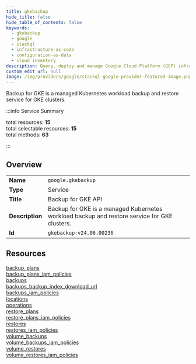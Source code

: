 ```yaml
---
title: gkebackup
hide_title: false
hide_table_of_contents: false
keywords:
  - gkebackup
  - google
  - stackql
  - infrastructure-as-code
  - configuration-as-data
  - cloud inventory
description: Query, deploy and manage Google Cloud Platform (GCP) infrastructure and resources using SQL
custom_edit_url: null
image: /img/providers/google/stackql-google-provider-featured-image.png
---
```


Backup for GKE is a managed Kubernetes workload backup and restore service for GKE clusters.  
    
:::info Service Summary

<div class="row">
<div class="providerDocColumn">
<span>total resources:&nbsp;<b>15</b></span><br />
<span>total selectable resources:&nbsp;<b>15</b></span><br />
<span>total methods:&nbsp;<b>63</b></span><br />
</div>
</div>

:::

## Overview
<table><tbody>
<tr><td><b>Name</b></td><td><code>google.gkebackup</code></td></tr>
<tr><td><b>Type</b></td><td>Service</td></tr>
<tr><td><b>Title</b></td><td>Backup for GKE API</td></tr>
<tr><td><b>Description</b></td><td>Backup for GKE is a managed Kubernetes workload backup and restore service for GKE clusters.</td></tr>
<tr><td><b>Id</b></td><td><code>gkebackup:v24.06.00236</code></td></tr>
</tbody></table>

## Resources
<div class="row">
<div class="providerDocColumn">
<a href="/providers/google/gkebackup/backup_plans/">backup_plans</a><br />
<a href="/providers/google/gkebackup/backup_plans_iam_policies/">backup_plans_iam_policies</a><br />
<a href="/providers/google/gkebackup/backups/">backups</a><br />
<a href="/providers/google/gkebackup/backups_backup_index_download_url/">backups_backup_index_download_url</a><br />
<a href="/providers/google/gkebackup/backups_iam_policies/">backups_iam_policies</a><br />
<a href="/providers/google/gkebackup/locations/">locations</a><br />
<a href="/providers/google/gkebackup/operations/">operations</a><br />
<a href="/providers/google/gkebackup/restore_plans/">restore_plans</a><br />
</div>
<div class="providerDocColumn">
<a href="/providers/google/gkebackup/restore_plans_iam_policies/">restore_plans_iam_policies</a><br />
<a href="/providers/google/gkebackup/restores/">restores</a><br />
<a href="/providers/google/gkebackup/restores_iam_policies/">restores_iam_policies</a><br />
<a href="/providers/google/gkebackup/volume_backups/">volume_backups</a><br />
<a href="/providers/google/gkebackup/volume_backups_iam_policies/">volume_backups_iam_policies</a><br />
<a href="/providers/google/gkebackup/volume_restores/">volume_restores</a><br />
<a href="/providers/google/gkebackup/volume_restores_iam_policies/">volume_restores_iam_policies</a><br />
</div>
</div>
